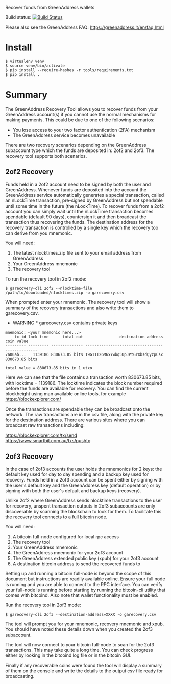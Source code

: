 Recover funds from GreenAddress wallets

Build status: [![Build Status](https://travis-ci.org/greenaddress/garecovery.png?branch=master)](https://travis-ci.org/greenaddress/garecovery)

Please also see the GreenAddress FAQ: https://greenaddress.it/en/faq.html

# Install
```
$ virtualenv venv
$ source venv/bin/activate
$ pip install --require-hashes -r tools/requirements.txt
$ pip install .
```

# Summary
The GreenAddress Recovery Tool allows you to recover funds from your
GreenAddress account(s) if you cannot use the normal mechanisms for making
payments. This could be due to one of the following scenarios:

* You lose access to your two factor authentication (2FA) mechanism
* The GreenAddress service becomes unavailable

There are two recovery scenarios depending on the GreenAddress subaccount type
which the funds are deposited in: 2of2 and 2of3. The recovery tool supports
both scenarios.

## 2of2 Recovery
Funds held in a 2of2 account need to be signed by both the user and
GreenAddress. Whenever funds are deposited into the account the GreenAddress
service automatically generates a special transaction, called an nLockTime
transaction, pre-signed by GreenAddress but not spendable until some time in
the future (the nLockTime).
To recover funds from a 2of2 account you can simply wait until the nLockTime
transaction becomes spendable (default 90 days), countersign it and then
broadcast the transaction thus recovering the funds. The destination address
for the recovery transaction is controlled by a single key which the recovery
too can derive from you mnemonic.

You will need:

1) The latest nlocktimes.zip file sent to your email address from GreenAddress  
2) Your GreenAddress mnemonic  
3) The recovery tool

To run the recovery tool in 2of2 mode:
```
$ garecovery-cli 2of2 --nlocktime-file /path/to/downloaded/nlocktimes.zip -o garecovery.csv
```

When prompted enter your mnemonic. The recovery tool will show a summary of the
recovery transactions and also write them to garecovery.csv.
* WARNING * garecovery.csv contains private keys

```
mnemonic: <your mnemonic here...>
    tx id lock time      total out                destination address     coin value
--------- --------- -------------- ---------------------------------- --------------
7a00ab...   1139186 830673.85 bits 19G11T26M6xYwbq5UpJPtGrXbsdQyzpCsx 830673.85 bits

total value = 830673.85 bits in 1 utxo
```

Here we can see that the file contains a transaction worth 830673.85 bits, with
locktime = 1139186. The locktime indicates the block number required before the
funds are available for recovery. You can find the current blockheight using
man available online tools, for example https://blockexplorer.com/

Once the transactions are spendable they can be broadcast onto the network. The
raw transactions are in the csv file, along with the private key for the
destination address. There are various sites where you can broadcast raw
transactions including:

https://blockexplorer.com/tx/send  
https://www.smartbit.com.au/txs/pushtx

## 2of3 Recovery
In the case of 2of3 accounts the user holds the mnemonics for 2 keys: the
default key used for day to day spending and a backup key used for recovery.
Funds held in a 2of3 account can be spent either by signing with the user's
default key and the GreenAddress key (default operation) or by signing with
both the user's default and backup keys (recovery).

Unlike 2of2 where GreenAddress sends nlocktime transactions to the user for
recovery, unspent transaction outputs in 2of3 subaccounts are only discoverable
by scanning the blockchain to look for them. To facilitate this the recovery
tool connects to a full bitcoin node.

You will need:

1) A bitcoin full-node configured for local rpc access  
2) The recovery tool  
3) Your GreenAddress mnemonic  
4) The GreenAddress mnemonic for your 2of3 account  
5) The GreenAddress extended public key (xpub) for your 2of3 account  
6) A destination bitcoin address to send the recovered funds to

Setting up and running a bitcoin full-node is beyond the scope of this document
but instructions are readily available online. Ensure your full node is running
and you are able to connect to the RPC interface. You can verify your full-node
is running before starting by running the bitcoin-cli utility that comes with
bitcoind. Also note that wallet functionality must be enabled.

Run the recovery tool in 2of3 mode:
```
$ garecovery-cli 2of3 --destination-address=XXXX -o garecovery.csv
```

The tool will prompt you for your mnemonic, recovery mnemonic and xpub. You
should have noted these details down when you created the 2of3 subaccount.

The tool will now connect to your bitcoin full-node to scan for the 2of3
transactions. This may take quite a long time. You can check progress either by
looking in the bitcoind log file or in the bitcoin GUI.

Finally if any recoverable coins were found the tool will display a summary of
them on the console and write the details to the output csv file ready for
broadcasting.
